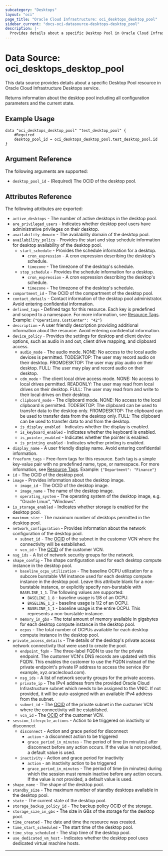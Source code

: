 ```yaml
---
subcategory: "Desktops"
layout: "oci"
page_title: "Oracle Cloud Infrastructure: oci_desktops_desktop_pool"
sidebar_current: "docs-oci-datasource-desktops-desktop_pool"
description: |-
  Provides details about a specific Desktop Pool in Oracle Cloud Infrastructure Desktops service
---
```


# Data Source: oci_desktops_desktop_pool

This data source provides details about a specific Desktop Pool resource in Oracle Cloud Infrastructure Desktops service.

Returns information about the desktop pool including all configuration parameters and the current state.

## Example Usage

```hcl
data "oci_desktops_desktop_pool" "test_desktop_pool" {
	#Required
	desktop_pool_id = oci_desktops_desktop_pool.test_desktop_pool.id
}
```

## Argument Reference

The following arguments are supported:

* `desktop_pool_id` - (Required) The OCID of the desktop pool.

## Attributes Reference

The following attributes are exported:

* `active_desktops` - The number of active desktops in the desktop pool.
* `are_privileged_users` - Indicates whether desktop pool users have administrative privileges on their desktop.
* `availability_domain` - The availability domain of the desktop pool.
* `availability_policy` - Provides the start and stop schedule information for desktop availability of the desktop pool.
  * `start_schedule` - Provides the schedule information for a desktop.
    * `cron_expression` - A cron expression describing the desktop's schedule.
    * `timezone` - The timezone of the desktop's schedule.
  * `stop_schedule` - Provides the schedule information for a desktop.
    * `cron_expression` - A cron expression describing the desktop's schedule.
    * `timezone` - The timezone of the desktop's schedule.
* `compartment_id` - The OCID of the compartment of the desktop pool.
* `contact_details` - Contact information of the desktop pool administrator. Avoid entering confidential information.
* `defined_tags` - Defined tags for this resource. Each key is predefined and scoped to a namespace. For more information, see [Resource Tags](https://docs.cloud.oracle.com/iaas/Content/General/Concepts/resourcetags.htm). Example: `{"Operations.CostCenter": "42"}`
* `description` - A user friendly description providing additional information about the resource. Avoid entering confidential information.
* `device_policy` - Provides the settings for desktop and client device options, such as audio in and out, client drive mapping, and clipboard access.
  * `audio_mode` - The audio mode. NONE: No access to the local audio devices is permitted. TODESKTOP: The user may record audio on their desktop.  FROMDESKTOP: The user may play audio on their desktop. FULL: The user may play and record audio on their desktop.
  * `cdm_mode` - The client local drive access mode. NONE: No access to local drives permitted. READONLY: The user may read from local drives on their desktop. FULL: The user may read from and write to their local drives on their desktop.
  * `clipboard_mode` - The clipboard mode. NONE: No access to the local clipboard is permitted. TODESKTOP: The clipboard can be used to transfer data to the desktop only.  FROMDESKTOP: The clipboard can be used to transfer data from the desktop only. FULL: The clipboard can be used to transfer data to and from the desktop.
  * `is_display_enabled` - Indicates whether the display is enabled.
  * `is_keyboard_enabled` - Indicates whether the keyboard is enabled.
  * `is_pointer_enabled` - Indicates whether the pointer is enabled.
  * `is_printing_enabled` - Indicates whether printing is enabled.
* `display_name` - A user friendly display name. Avoid entering confidential information.
* `freeform_tags` - Free-form tags for this resource. Each tag is a simple key-value pair with no predefined name, type, or namespace. For more information, see [Resource Tags](https://docs.cloud.oracle.com/iaas/Content/General/Concepts/resourcetags.htm). Example: `{"Department": "Finance"}`
* `id` - The OCID of the desktop pool.
* `image` - Provides information about the desktop image.
  * `image_id` - The OCID of the desktop image.
  * `image_name` - The name of the desktop image.
  * `operating_system` - The operating system of the desktop image, e.g. "Oracle Linux", "Windows".
* `is_storage_enabled` - Indicates whether storage is enabled for the desktop pool.
* `maximum_size` - The maximum number of desktops permitted in the desktop pool.
* `network_configuration` - Provides information about the network configuration of the desktop pool.
  * `subnet_id` - The [OCID](https://docs.cloud.oracle.com/iaas/Content/General/Concepts/identifiers.htm) of the subnet in the customer VCN where the connectivity will be established.
  * `vcn_id` - The [OCID](https://docs.cloud.oracle.com/iaas/Content/General/Concepts/identifiers.htm) of the customer VCN.
* `nsg_ids` - A list of network security groups for the network.
* `shape_config` - The shape configuration used for each desktop compute instance in the desktop pool.
  * `baseline_ocpu_utilization` - The baseline OCPU utilization for a subcore burstable VM instance used for each desktop compute instance in the desktop pool. Leave this attribute blank for a non-burstable instance, or explicitly specify non-burstable with `BASELINE_1_1`. The following values are supported:
    * `BASELINE_1_8` - baseline usage is 1/8 of an OCPU.
    * `BASELINE_1_2` - baseline usage is 1/2 of an OCPU.
    * `BASELINE_1_1` - baseline usage is the entire OCPU. This represents a non-burstable instance.
  * `memory_in_gbs` - The total amount of memory available in gigabytes for each desktop compute instance in the desktop pool.
  * `ocpus` - The total number of OCPUs available for each desktop compute instance in the desktop pool.
* `private_access_details` - The details of the desktop's private access network connectivity that were used to create the pool.
  * `endpoint_fqdn` - The three-label FQDN to use for the private endpoint. The customer VCN's DNS records are updated with this FQDN. This enables the customer to use the FQDN instead of the private endpoint's private IP address to access the service (for example, xyz.oraclecloud.com).
  * `nsg_ids` - A list of network security groups for the private access.
  * `private_ip` - The IPv4 address from the provided Oracle Cloud Infrastructure subnet which needs to be assigned to the VNIC. If not provided, it will be auto-assigned with an available IPv4 address from the subnet.
  * `subnet_id` - The [OCID](https://docs.cloud.oracle.com/iaas/Content/General/Concepts/identifiers.htm) of the private subnet in the customer VCN where the connectivity will be established.
  * `vcn_id` - The [OCID](https://docs.cloud.oracle.com/iaas/Content/General/Concepts/identifiers.htm) of the customer VCN.
* `session_lifecycle_actions` - Action to be triggered on inactivity or disconnect
  * `disconnect` - Action and grace period for disconnect
    * `action` - a disconnect action to be triggered
    * `grace_period_in_minutes` - The period of time (in minutes) after disconnect before any action occurs. If the value is not provided, a default value is used.
  * `inactivity` - Action and grace period for inactivity
    * `action` - an inactivity action to be triggered
    * `grace_period_in_minutes` - The period of time (in minutes) during which the session must remain inactive before any action occurs. If the value is not provided, a default value is used.
* `shape_name` - The shape of the desktop pool.
* `standby_size` - The maximum number of standby desktops available in the desktop pool.
* `state` - The current state of the desktop pool.
* `storage_backup_policy_id` - The backup policy OCID of the storage.
* `storage_size_in_gbs` - The size in GBs of the storage for the desktop pool.
* `time_created` - The date and time the resource was created.
* `time_start_scheduled` - The start time of the desktop pool.
* `time_stop_scheduled` - The stop time of the desktop pool.
* `use_dedicated_vm_host` - Indicates whether the desktop pool uses dedicated virtual machine hosts.
---

